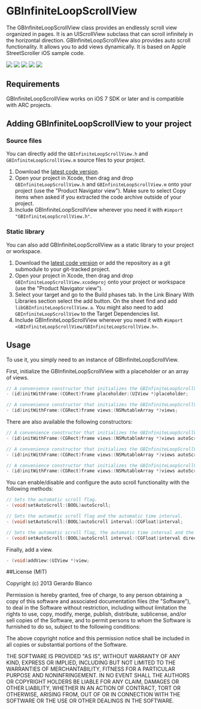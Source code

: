 GBInfiniteLoopScrollView
========================

The GBInfiniteLoopScrollView class provides an endlessly scroll view organized in pages. It is an UIScrollView subclass that can scroll infinitely in the horizontal direction. GBInfiniteLoopScrollView also provides auto scroll functionality. It allows you to add views dynamically. It is based on Apple StreetScroller iOS sample code.

[![](https://dl.dropboxusercontent.com/u/5359105/GBInfiniteLoopScrollView/Launch-thumb.png)](https://dl.dropboxusercontent.com/u/5359105/GBInfiniteLoopScrollView/Launch.png)
[![](https://dl.dropboxusercontent.com/u/5359105/GBInfiniteLoopScrollView/0-thumb.png)](https://dl.dropboxusercontent.com/u/5359105/GBInfiniteLoopScrollView/0.png)
[![](https://dl.dropboxusercontent.com/u/5359105/GBInfiniteLoopScrollView/1-thumb.png)](https://dl.dropboxusercontent.com/u/5359105/GBInfiniteLoopScrollView/1.png)
[![](https://dl.dropboxusercontent.com/u/5359105/GBInfiniteLoopScrollView/2-thumb.png)](https://dl.dropboxusercontent.com/u/5359105/GBInfiniteLoopScrollView/2.png)
[![](https://dl.dropboxusercontent.com/u/5359105/GBInfiniteLoopScrollView/Multitask-thumb.png)](https://dl.dropboxusercontent.com/u/5359105/GBInfiniteLoopScrollView/Multitask.png)

## Requirements

GBInfiniteLoopScrollView works on iOS 7 SDK or later and is compatible with ARC projects.

## Adding GBInfiniteLoopScrollView to your project

### Source files

You can directly add the `GBInfiniteLoopScrollView.h` and `GBInfiniteLoopScrollView.m` source files to your project.

1. Download the [latest code version](https://github.com/gblancogarcia/GBInfiniteLoopScrollView/archive/master.zip). 
2. Open your project in Xcode, then drag and drop `GBInfiniteLoopScrollView.h` and `GBInfiniteLoopScrollView.m` onto your project (use the "Product Navigator view"). Make sure to select Copy items when asked if you extracted the code archive outside of your project. 
3. Include GBInfiniteLoopScrollView wherever you need it with `#import "GBInfiniteLoopScrollView.h"`.

### Static library

You can also add GBInfiniteLoopScrollView as a static library to your project or workspace. 

1. Download the [latest code version](https://github.com/gblancogarcia/GBInfiniteLoopScrollView/archive/master.zip) or add the repository as a git submodule to your git-tracked project. 
2. Open your project in Xcode, then drag and drop `GBInfiniteLoopScrollView.xcodeproj` onto your project or workspace (use the "Product Navigator view"). 
3. Select your target and go to the Build phases tab. In the Link Binary With Libraries section select the add button. On the sheet find and add `libGBInfiniteLoopScrollView.a`. You might also need to add `GBInfiniteLoopScrollView` to the Target Dependencies list. 
4. Include GBInfiniteLoopScrollView wherever you need it with `#import <GBInfiniteLoopScrollView/GBInfiniteLoopScrollView.h>`.

## Usage

To use it, you simply need to an instance of GBInfiniteLoopScrollView.

First, initialize the GBInfiniteLoopScrollView with a placeholder or an array of views.
```objective-c
// A convenience constructor that initializes the GBInfiniteLoopScrollView with the placeholder UIView.
- (id)initWithFrame:(CGRect)frame placeholder:(UIView *)placeholder;

// A convenience constructor that initializes the GBInfiniteLoopScrollView with the array of UIViews.
- (id)initWithFrame:(CGRect)frame views:(NSMutableArray *)views;
```

There are also available the following constructors:

```objective-c
// A convenience constructor that initializes the GBInfiniteLoopScrollView with the array of UIViews and the automatic scroll flag.
- (id)initWithFrame:(CGRect)frame views:(NSMutableArray *)views autoScroll:(BOOL)autoScroll;

// A convenience constructor that initializes the GBInfiniteLoopScrollView with the array of UIViews, the automatic scroll flag and the automatic time interval.
- (id)initWithFrame:(CGRect)frame views:(NSMutableArray *)views autoScroll:(BOOL)autoScroll interval:(CGFloat)interval;

// A convenience constructor that initializes the GBInfiniteLoopScrollView with the array of UIViews, the automatic scroll flag, the automatic time interval and the automatic scroll direction.
- (id)initWithFrame:(CGRect)frame views:(NSMutableArray *)views autoScroll:(BOOL)autoScroll interval:(CGFloat)interval direction:(GBAutoScrollDirection)direction;
```

You can enable/disable and configure the auto scroll functionality with the following methods:

```objective-c
// Sets the automatic scroll flag.
- (void)setAutoScroll:(BOOL)autoScroll;

// Sets the automatic scroll flag and the automatic time interval.
- (void)setAutoScroll:(BOOL)autoScroll interval:(CGFloat)interval;

// Sets the automatic scroll flag, the automatic time interval and the automatic scroll direction.
- (void)setAutoScroll:(BOOL)autoScroll interval:(CGFloat)interval direction:(GBAutoScrollDirection)direction;
```

Finally, add a view.

```objective-c
- (void)addView:(UIView *)view;
```
##License (MIT)

Copyright (c) 2013 Gerardo Blanco

Permission is hereby granted, free of charge, to any person obtaining a copy of this software and associated documentation files (the "Software"), to deal in the Software without restriction, including without limitation the rights to use, copy, modify, merge, publish, distribute, sublicense, and/or sell copies of the Software, and to permit persons to whom the Software is furnished to do so, subject to the following conditions:

The above copyright notice and this permission notice shall be included in all copies or substantial portions of the Software.

THE SOFTWARE IS PROVIDED "AS IS", WITHOUT WARRANTY OF ANY KIND, EXPRESS OR IMPLIED, INCLUDING BUT NOT LIMITED TO THE WARRANTIES OF MERCHANTABILITY, FITNESS FOR A PARTICULAR PURPOSE AND NONINFRINGEMENT. IN NO EVENT SHALL THE AUTHORS OR COPYRIGHT HOLDERS BE LIABLE FOR ANY CLAIM, DAMAGES OR OTHER LIABILITY, WHETHER IN AN ACTION OF CONTRACT, TORT OR OTHERWISE, ARISING FROM, OUT OF OR IN CONNECTION WITH THE SOFTWARE OR THE USE OR OTHER DEALINGS IN THE SOFTWARE.
